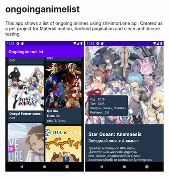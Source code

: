# ongoinganimelist
This app shows a list of ongoing animes using shikimori.one api. Created as a pet project for Material motion, Android pagination and clean architecure testing.

![1](images/1.png)
![2](images/2.png)

